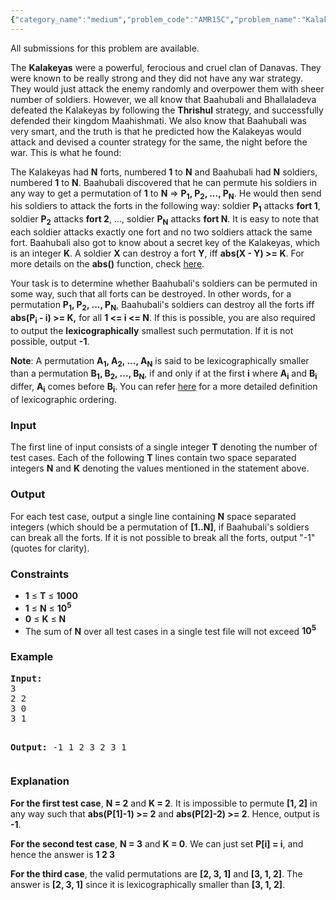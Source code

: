 ```yaml
---
{"category_name":"medium","problem_code":"AMR15C","problem_name":"Kalakeya","languages_supported":{"0":"ADA","1":"ASM","2":"BASH","3":"BF","4":"C","5":"C99 strict","6":"CAML","7":"CLOJ","8":"CLPS","9":"CPP 4.3.2","10":"CPP 4.9.2","11":"CPP14","12":"CS2","13":"D","14":"ERL","15":"FORT","16":"FS","17":"GO","18":"HASK","19":"ICK","20":"ICON","21":"JAVA","22":"JS","23":"LISP clisp","24":"LISP sbcl","25":"LUA","26":"NEM","27":"NICE","28":"NODEJS","29":"PAS fpc","30":"PAS gpc","31":"PERL","32":"PERL6","33":"PHP","34":"PIKE","35":"PRLG","36":"PYPY","37":"PYTH","38":"PYTH 3.4","39":"RUBY","40":"SCALA","41":"SCM chicken","42":"SCM guile","43":"SCM qobi","44":"ST","45":"TCL","46":"TEXT","47":"WSPC"},"max_timelimit":1,"source_sizelimit":50000,"problem_author":"suh_ash2008","problem_tester":null,"date_added":"11-10-2015","tags":{"0":"acmamr15","1":"constructive","2":"greedy","3":"implementation","4":"medium","5":"suh_ash2008"},"editorial_url":"http://discuss.codechef.com/problems/AMR15C","time":{"view_start_date":1453401000,"submit_start_date":1453401000,"visible_start_date":1453401000,"end_date":1735669800},"layout":"problem"}
---
```

<span class="solution-visible-txt">All submissions for this problem are available.</span><p>The <b>Kalakeyas</b> were a powerful, ferocious and cruel clan of Danavas. They were known to be really strong and they did not have any war strategy. They would just attack the enemy randomly and overpower them with sheer number of soldiers. However, we all know that Baahubali and Bhallaladeva defeated the Kalakeyas by following the <b>Thrishul</b> strategy, and successfully defended their kingdom Maahishmati. We also know that Baahubali was very smart, and the truth is that he predicted how the Kalakeyas would attack and  devised a counter strategy for the same, the night before the war. This is what he found:</p>
<p>The Kalakeyas had <b>N</b> forts, numbered <b>1</b> to <b>N</b> and Baahubali had <b>N</b> soldiers, numbered <b>1</b> to <b>N</b>. Baahubali discovered that he can permute his soldiers in any way to get a permutation of <b>1</b> to <b>N</b> => <b>P<sub>1</sub>, P<sub>2</sub>, ..., P<sub>N</sub></b>. He would then send his soldiers to attack the forts in the following way: soldier <b>P<sub>1</sub></b> attacks <b>fort 1</b>, soldier <b>P<sub>2</sub></b> attacks <b>fort 2</b>, ..., soldier <b>P<sub>N</sub></b> attacks <b>fort N</b>. It is easy to note that each soldier attacks exactly one fort and no two soldiers attack the same fort. Baahubali also got to know about a secret key of the Kalakeyas, which is an integer <b>K</b>. A soldier <b>X</b> can destroy a fort <b>Y</b>, iff <b>abs(X - Y) >= K</b>. For more details on the <b>abs()</b> function, check <a href="https://en.wikipedia.org/wiki/Absolute_value">here</a>.</p>
<p>
Your task is to determine whether Baahubali's soldiers can be permuted in some way, such that all forts can be destroyed. In other words, for a permutation <b>P<sub>1</sub>, P<sub>2</sub>, ..., P<sub>N</sub></b>, Baahubali's soldiers can destroy all the forts iff <b>abs(P<sub>i</sub> - i) >= K,</b> for all <b>1 &lt;= i &lt;= N</b>. If this is possible, you are also required to output the <b>lexicographically</b> smallest such permutation. If it is not possible, output <b>-1</b>.
</p>
<p><b>Note</b>: A permutation <b>A<sub>1</sub>, A<sub>2</sub>, ..., A<sub>N</sub></b> is said to be lexicographically smaller than a permutation <b>B<sub>1</sub>, B<sub>2</sub>, ..., B<sub>N</sub></b>, if and only if at the first <b>i</b> where <b>A<sub>i</sub></b> and <b>B<sub>i</sub></b> differ, <b>A<sub>i</sub></b> comes before <b>B<sub>i</sub></b>. You can refer <a href="https://en.wikipedia.org/wiki/Lexicographical_order">here</a> for a more detailed definition of lexicographic ordering.
</p>
<h3>Input</h3>
<p>The first line of input consists of a single integer <b>T</b> denoting the number of test cases. Each of the following <b>T</b> lines contain two space separated integers <b>N</b> and <b>K</b> denoting the values mentioned in the statement above.</p>
<h3>Output</h3>
<p>For each test case, output a single line containing <b>N</b> space separated integers (which should be a permutation of <b>[1..N]</b>, if Baahubali's soldiers can break all the forts. If it is not possible to break all the forts, output "-1" (quotes for clarity).</p>
<h3>Constraints</h3>
<ul>
<li><b>1</b> ≤ <b>T</b> ≤ <b>1000</b></li>
<li><b>1</b> ≤ <b>N</b> ≤ <b>10<sup>5</sup></b></li>
<li><b>0</b> ≤ <b>K</b> ≤ <b>N</b></li>
<li>The sum of <b>N</b> over all test cases in a single test file will not exceed <b>10<sup>5</sup></b></li>
</ul>
<h3>Example</h3>
<pre><b>Input:</b>
3
2 2
3 0
3 1

<b>Output:</b>
-1
1 2 3
2 3 1
</pre><h3>Explanation</h3>
<p><b>For the first test case</b>, <b>N = 2</b> and <b>K = 2</b>. It is impossible to permute <b>[1, 2]</b> in any way such that <b>abs(P[1]-1) >= 2</b> and <b>abs(P[2]-2) >= 2</b>. Hence, output is <b>-1</b>.</p>
<p><b>For the second test case</b>, <b>N = 3</b> and <b>K = 0</b>. We can just set <b>P[i] = i</b>, and hence the answer is <b>1 2 3</b></p>
<p><b>For the third case</b>, the valid permutations are <b>[2, 3, 1]</b> and <b>[3, 1, 2]</b>. The answer is <b>[2, 3, 1]</b> since it is lexicographically smaller than <b>[3, 1, 2]</b>.</p>
